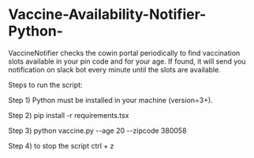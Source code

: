 # Vaccine-Availability-Notifier-Python-

VaccineNotifier checks the cowin portal periodically to find vaccination slots available in your pin code and for your age. If found, it will send you notification on slack bot every minute until the slots are available.

Steps to run the script:

Step 1) Python must be installed in your machine (version=3+).

Step 2) pip install -r requirements.tsx

Step 3) python vaccine.py --age 20 --zipcode 380058

Step 4) to stop the script ctrl + z
